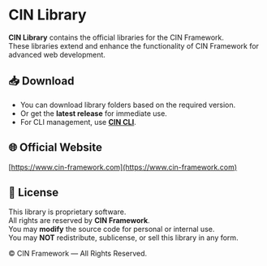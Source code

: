 # CIN Library

**CIN Library** contains the official libraries for the CIN Framework.  
These libraries extend and enhance the functionality of CIN Framework for advanced web development.

## 📥 Download
- You can download library folders based on the required version.
- Or get the **latest release** for immediate use.
- For CLI management, use **[CIN CLI](https://github.com/cin-framework/cin-cli)**.

## 🌐 Official Website
[https://www.cin-framework.com](https://www.cin-framework.com)

## 📜 License
This library is proprietary software.  
All rights are reserved by **CIN Framework**.  
You may **modify** the source code for personal or internal use.  
You may **NOT** redistribute, sublicense, or sell this library in any form.

© CIN Framework — All Rights Reserved.
